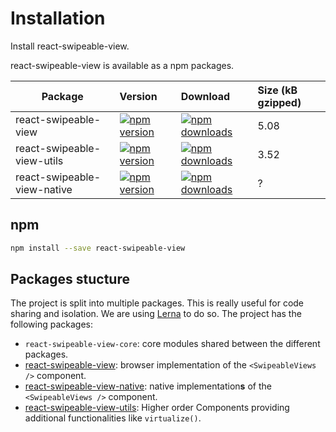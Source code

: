 # Installation

<p class="description">Install react-swipeable-view.</p>

react-swipeable-view is available as a npm packages.

| Package | Version | Download | Size (kB gzipped) |
|---------|:--------|:---------|:------------------|
| react-swipeable-view | [![npm version](https://img.shields.io/npm/v/react-swipeable-view.svg)](https://www.npmjs.com/package/react-swipeable-view) | [![npm downloads](https://img.shields.io/npm/dm/react-swipeable-view.svg)](https://www.npmjs.com/package/react-swipeable-view) | 5.08 |
| react-swipeable-view-utils | [![npm version](https://img.shields.io/npm/v/react-swipeable-view-utils.svg)](https://www.npmjs.com/package/react-swipeable-view-utils) | [![npm downloads](https://img.shields.io/npm/dm/react-swipeable-view-utils.svg)](https://www.npmjs.com/package/react-swipeable-view-utils) | 3.52 |
| react-swipeable-view-native | [![npm version](https://img.shields.io/npm/v/react-swipeable-view-native.svg)](https://www.npmjs.com/package/react-swipeable-view-native) | [![npm downloads](https://img.shields.io/npm/dm/react-swipeable-view-native.svg)](https://www.npmjs.com/package/react-swipeable-view-native) | ? |

## npm

```sh
npm install --save react-swipeable-view
```

## Packages stucture

The project is split into multiple packages.
This is really useful for code sharing and isolation.
We are using [Lerna](https://github.com/lerna/lerna) to do so.
The project has the following packages:
- `react-swipeable-view-core`: core modules shared between the different packages.
- [react-swipeable-view](https://www.npmjs.com/package/react-swipeable-view): browser implementation of the `<SwipeableViews />` component.
- [react-swipeable-view-native](https://www.npmjs.com/package/react-swipeable-view-native): native implementation**s** of the `<SwipeableViews />` component.
- [react-swipeable-view-utils](https://www.npmjs.com/package/react-swipeable-view-utils): Higher order Components providing additional functionalities like `virtualize()`.
